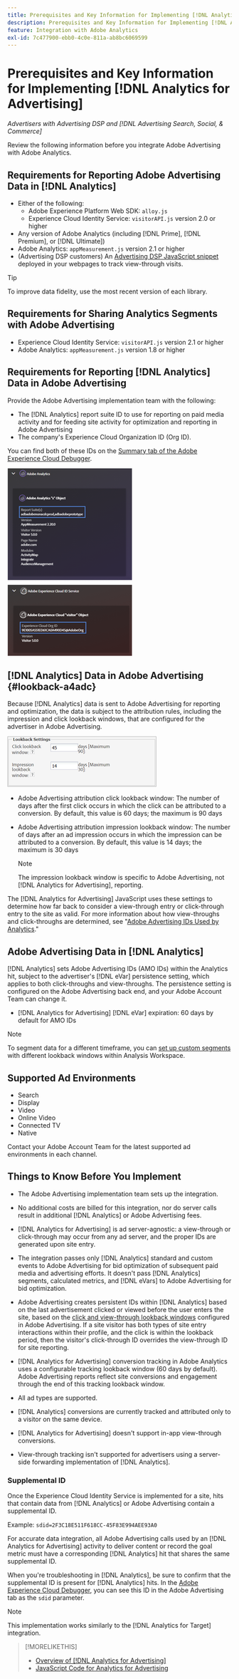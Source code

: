 ```yaml
---
title: Prerequisites and Key Information for Implementing [!DNL Analytics for Advertising]
description: Prerequisites and Key Information for Implementing [!DNL Analytics for Advertising]
feature: Integration with Adobe Analytics
exl-id: 7c477900-ebb0-4c0e-811a-ab8bc6069599
---
```

# Prerequisites and Key Information for Implementing [!DNL Analytics for Advertising]

*Advertisers with Advertising DSP and [!DNL Advertising Search, Social, & Commerce]*

Review the following information before you integrate Adobe Advertising with Adobe Analytics.

## Requirements for Reporting Adobe Advertising Data in [!DNL Analytics]

* Either of the following:
  * Adobe Experience Platform Web SDK: `alloy.js`
  * Experience Cloud Identity Service: `visitorAPI.js` version 2.0 or higher
* Any version of Adobe Analytics (including [!DNL Prime], [!DNL Premium], or [!DNL Ultimate])
* Adobe Analytics: `appMeasurement.js` version 2.1 or higher
* (Advertising DSP customers) An [Advertising DSP JavaScript snippet](javascript.md) deployed in your webpages to track view-through visits.

>[!TIP]
>
>To improve data fidelity, use the most recent version of each library.

## Requirements for Sharing Analytics Segments with Adobe Advertising

* Experience Cloud Identity Service: `visitorAPI.js` version 2.1 or higher
* Adobe Analytics: `appMeasurement.js` version 1.8 or higher

## Requirements for Reporting [!DNL Analytics] Data in Adobe Advertising

Provide the Adobe Advertising implementation team with the following:

* The [!DNL Analytics] report suite ID to use for reporting on paid media activity and for feeding site activity for optimization and reporting in Adobe Advertising
* The company's Experience Cloud Organization ID (Org ID).

You can find both of these IDs on the [Summary tab of the Adobe Experience Cloud Debugger](https://experienceleague.adobe.com/docs/debugger/using-v2/summary.html).

![Experience Cloud Debugger Summary screen](/help/integrations/assets/a4adc-debugger-summary.png)

## [!DNL Analytics] Data in Adobe Advertising {#lookback-a4adc}

Because [!DNL Analytics] data is sent to Adobe Advertising for reporting and optimization, the data is subject to the attribution rules, including the impression and click lookback windows, that are configured for the advertiser in Adobe Advertising.

![advertiser-level lookback window settings in Adobe Advertising](/help/integrations/assets/a4adc-lookbacks.png)

* Adobe Advertising attribution click lookback window: The number of days after the first click occurs in which the click can be attributed to a conversion. By default, this value is 60 days; the maximum is 90 days  
* Adobe Advertising attribution impression lookback window: The number of days after an ad impression occurs in which the impression can be attributed to a conversion. By default, this value is 14 days; the maximum is 30 days

    >[!NOTE]
    >
    > The impression lookback window is specific to Adobe Advertising, not [!DNL Analytics for Advertising], reporting.

The [!DNL Analytics for Advertising] JavaScript uses these settings to determine how far back to consider a view-through entry or click-through entry to the site as valid. For more information about how view-throughs and click-throughs are determined, see "[Adobe Advertising IDs Used by Analytics](ids.md)."

## Adobe Advertising Data in [!DNL Analytics]

[!DNL Analytics] sets Adobe Advertising IDs (AMO IDs) within the Analytics hit, subject to the advertiser's [!DNL eVar] persistence setting, which applies to both click-throughs and view-throughs. The persistence setting is configured on the Adobe Advertising back end, and your Adobe Account Team can change it.

* [!DNL Analytics for Advertising] [!DNL eVar] expiration: 60 days by default for AMO IDs

>[!NOTE]
>
>To segment data for a different timeframe, you can [set up custom segments](https://experienceleague.adobe.com/docs/analytics/components/segmentation/segmentation-workflow/seg-build.html) with different lookback windows within Analysis Workspace.

## Supported Ad Environments

* Search
* Display
* Video
* Online Video
* Connected TV
* Native

Contact your Adobe Account Team for the latest supported ad environments in each channel.  

## Things to Know Before You Implement

* The Adobe Advertising implementation team sets up the integration.

* No additional costs are billed for this integration, nor do server calls result in additional [!DNL Analytics] or Adobe Advertising fees.

* [!DNL Analytics for Advertising] is ad server-agnostic: a view-through or click-through may occur from any ad server, and the proper IDs are generated upon site entry.

* The integration passes only [!DNL Analytics] standard and custom events to Adobe Advertising for bid optimization of subsequent paid media and advertising efforts. It doesn't pass [!DNL Analytics] segments, calculated metrics, and [!DNL eVars] to Adobe Advertising for bid optimization.

* Adobe Advertising creates persistent IDs within [!DNL Analytics] based on the last advertisement clicked or viewed before the user enters the site, based on the [click and view-through lookback windows](#lookback-a4adc) configured in Adobe Advertising. If a site visitor has both types of site entry interactions within their profile, and the click is within the lookback period, then the visitor's click-through ID overrides the view-through ID for site reporting.

* [!DNL Analytics for Advertising] conversion tracking in Adobe Analytics uses a configurable tracking lookback window (60 days by default). Adobe Advertising reports reflect site conversions and engagement through the end of this tracking lookback window.

* All ad types are supported. <!--Clarify what this might include. It used to include CTV, but not anymore: However, not all ad environments are supported. -->

* [!DNL Analytics] conversions are currently tracked and attributed only to a visitor on the same device.

* [!DNL Analytics for Advertising] doesn't support in-app view-through conversions.

* View-through tracking isn't supported for advertisers using a server-side forwarding implementation of [!DNL Analytics].

### Supplemental ID

Once the Experience Cloud Identity Service is implemented for a site, hits that contain data from [!DNL Analytics] or Adobe Advertising contain a supplemental ID.

Example: `sdid=2F3C18E511F618CC-45F83E994AEE93A0`

For accurate data integration, all Adobe Advertising calls used by an [!DNL Analytics for Advertising] activity to deliver content or record the goal metric must have a corresponding [!DNL Analytics] hit that shares the same supplemental ID.

When you're troubleshooting in [!DNL Analytics], be sure to confirm that the supplemental ID is present for [!DNL Analytics] hits. In the [Adobe Experience Cloud Debugger](https://experienceleague.adobe.com/docs/debugger/using-v2/summary.html), you can see this ID in the Adobe Advertising tab as the `sdid` parameter.

>[!NOTE]
>
> This implementation works similarly to the [!DNL Analytics for Target] integration.

>[!MORELIKETHIS]
>
>* [Overview of [!DNL Analytics for Advertising]](overview.md)
>* [JavaScript Code for Analytics for Advertising](/help/integrations/analytics/javascript.md)
